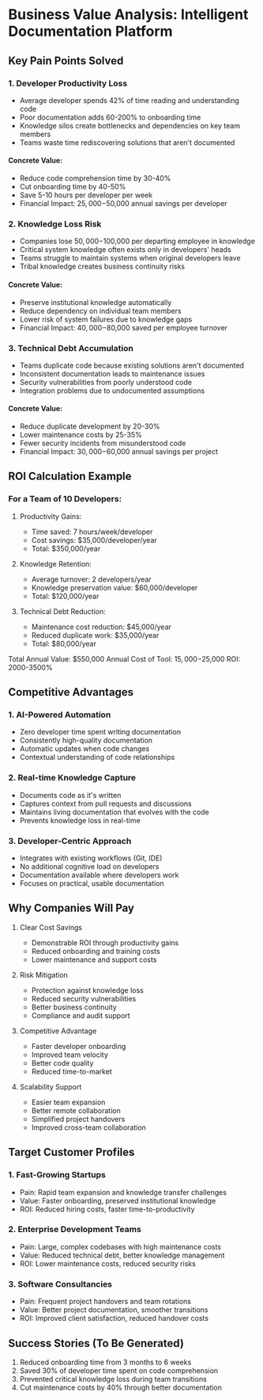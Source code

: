 # Business Value Analysis: Intelligent Documentation Platform

## Key Pain Points Solved

### 1. Developer Productivity Loss
- Average developer spends 42% of time reading and understanding code
- Poor documentation adds 60-200% to onboarding time
- Knowledge silos create bottlenecks and dependencies on key team members
- Teams waste time rediscovering solutions that aren't documented

#### Concrete Value:
- Reduce code comprehension time by 30-40%
- Cut onboarding time by 40-50%
- Save 5-10 hours per developer per week
- Financial Impact: $25,000-$50,000 annual savings per developer

### 2. Knowledge Loss Risk
- Companies lose $50,000-$100,000 per departing employee in knowledge
- Critical system knowledge often exists only in developers' heads
- Teams struggle to maintain systems when original developers leave
- Tribal knowledge creates business continuity risks

#### Concrete Value:
- Preserve institutional knowledge automatically
- Reduce dependency on individual team members
- Lower risk of system failures due to knowledge gaps
- Financial Impact: $40,000-$80,000 saved per employee turnover

### 3. Technical Debt Accumulation
- Teams duplicate code because existing solutions aren't documented
- Inconsistent documentation leads to maintenance issues
- Security vulnerabilities from poorly understood code
- Integration problems due to undocumented assumptions

#### Concrete Value:
- Reduce duplicate development by 20-30%
- Lower maintenance costs by 25-35%
- Fewer security incidents from misunderstood code
- Financial Impact: $30,000-$60,000 annual savings per project

## ROI Calculation Example

### For a Team of 10 Developers:
1. Productivity Gains:
   - Time saved: 7 hours/week/developer
   - Cost savings: $35,000/developer/year
   - Total: $350,000/year

2. Knowledge Retention:
   - Average turnover: 2 developers/year
   - Knowledge preservation value: $60,000/developer
   - Total: $120,000/year

3. Technical Debt Reduction:
   - Maintenance cost reduction: $45,000/year
   - Reduced duplicate work: $35,000/year
   - Total: $80,000/year

Total Annual Value: $550,000
Annual Cost of Tool: $15,000-$25,000
ROI: 2000-3500%

## Competitive Advantages

### 1. AI-Powered Automation
- Zero developer time spent writing documentation
- Consistently high-quality documentation
- Automatic updates when code changes
- Contextual understanding of code relationships

### 2. Real-time Knowledge Capture
- Documents code as it's written
- Captures context from pull requests and discussions
- Maintains living documentation that evolves with the code
- Prevents knowledge loss in real-time

### 3. Developer-Centric Approach
- Integrates with existing workflows (Git, IDE)
- No additional cognitive load on developers
- Documentation available where developers work
- Focuses on practical, usable documentation

## Why Companies Will Pay

1. Clear Cost Savings
   - Demonstrable ROI through productivity gains
   - Reduced onboarding and training costs
   - Lower maintenance and support costs

2. Risk Mitigation
   - Protection against knowledge loss
   - Reduced security vulnerabilities
   - Better business continuity
   - Compliance and audit support

3. Competitive Advantage
   - Faster developer onboarding
   - Improved team velocity
   - Better code quality
   - Reduced time-to-market

4. Scalability Support
   - Easier team expansion
   - Better remote collaboration
   - Simplified project handovers
   - Improved cross-team collaboration

## Target Customer Profiles

### 1. Fast-Growing Startups
- Pain: Rapid team expansion and knowledge transfer challenges
- Value: Faster onboarding, preserved institutional knowledge
- ROI: Reduced hiring costs, faster time-to-productivity

### 2. Enterprise Development Teams
- Pain: Large, complex codebases with high maintenance costs
- Value: Reduced technical debt, better knowledge management
- ROI: Lower maintenance costs, reduced security risks

### 3. Software Consultancies
- Pain: Frequent project handovers and team rotations
- Value: Better project documentation, smoother transitions
- ROI: Improved client satisfaction, reduced handover costs

## Success Stories (To Be Generated)
1. Reduced onboarding time from 3 months to 6 weeks
2. Saved 30% of developer time spent on code comprehension
3. Prevented critical knowledge loss during team transitions
4. Cut maintenance costs by 40% through better documentation 